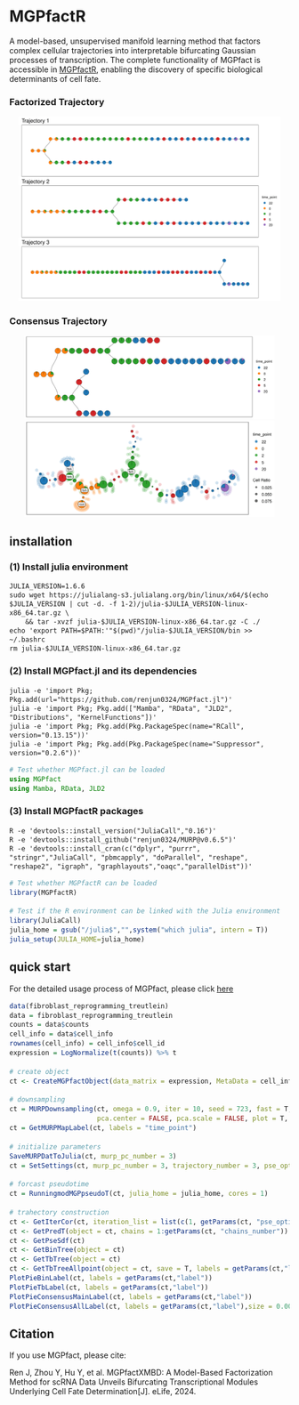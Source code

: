 

<!-- <br><img src="vignettes/4_all_pie_time_point.png" align="right" width="300"/> -->
# MGPfactR

A model-based, unsupervised manifold learning method that factors complex cellular trajectories into interpretable bifurcating Gaussian processes of transcription. The complete functionality of MGPfact is accessible in [MGPfactR](https://github.com/renjun0324/MGPfactR), enabling the discovery of specific biological determinants of cell fate.

### Factorized Trajectory
<div align=center><img src="vignettes/2_binarytree_pie_time_point.png" width="470"></div>

### Consensus Trajectory

<div align=center><img src="vignettes/2_tbtree_pie_time_point.png" width="450"></div>

<div align=center><img src="vignettes/4_all_pie_time_point.png" width="450"></div>


## installation

### (1) Install julia environment

```shell
JULIA_VERSION=1.6.6
sudo wget https://julialang-s3.julialang.org/bin/linux/x64/$(echo $JULIA_VERSION | cut -d. -f 1-2)/julia-$JULIA_VERSION-linux-x86_64.tar.gz \
    && tar -xvzf julia-$JULIA_VERSION-linux-x86_64.tar.gz -C ./ 
echo 'export PATH=$PATH:'"$(pwd)"/julia-$JULIA_VERSION/bin >> ~/.bashrc
rm julia-$JULIA_VERSION-linux-x86_64.tar.gz
```

### (2) Install MGPfact.jl and its dependencies

```shell
julia -e 'import Pkg; Pkg.add(url="https://github.com/renjun0324/MGPfact.jl")'
julia -e 'import Pkg; Pkg.add(["Mamba", "RData", "JLD2", "Distributions", "KernelFunctions"])'
julia -e 'import Pkg; Pkg.add(Pkg.PackageSpec(name="RCall", version="0.13.15"))'
julia -e 'import Pkg; Pkg.add(Pkg.PackageSpec(name="Suppressor", version="0.2.6"))'
```

```julia
# Test whether MGPfact.jl can be loaded
using MGPfact
using Mamba, RData, JLD2
```

### (3) Install MGPfactR packages

```shell
R -e 'devtools::install_version("JuliaCall","0.16")'
R -e 'devtools::install_github("renjun0324/MURP@v0.6.5")'
R -e 'devtools::install_cran(c("dplyr", "purrr", "stringr","JuliaCall", "pbmcapply", "doParallel", "reshape", "reshape2", "igraph", "graphlayouts","oaqc","parallelDist"))'
```

```r
# Test whether MGPfactR can be loaded
library(MGPfactR)

# Test if the R environment can be linked with the Julia environment
library(JuliaCall)
julia_home = gsub("/julia$","",system("which julia", intern = T))
julia_setup(JULIA_HOME=julia_home)
```

## quick start
For the detailed usage process of MGPfact, please click [here](https://renjun0324.github.io/MGPfactR/)
```r
data(fibroblast_reprogramming_treutlein)
data = fibroblast_reprogramming_treutlein
counts = data$counts
cell_info = data$cell_info
rownames(cell_info) = cell_info$cell_id
expression = LogNormalize(t(counts)) %>% t

# create object
ct <- CreateMGPfactObject(data_matrix = expression, MetaData = cell_info)

# downsampling
ct = MURPDownsampling(ct, omega = 0.9, iter = 10, seed = 723, fast = T, cores = 1,
                      pca.center = FALSE, pca.scale = FALSE, plot = T, max_murp = 20)
ct = GetMURPMapLabel(ct, labels = "time_point")

# initialize parameters
SaveMURPDatToJulia(ct, murp_pc_number = 3)
ct = SetSettings(ct, murp_pc_number = 3, trajectory_number = 3, pse_optim_iterations = 100, start_murp = 999)

# forcast pseudotime
ct = RunningmodMGPpseudoT(ct, julia_home = julia_home, cores = 1)

# trahectory construction
ct <- GetIterCor(ct, iteration_list = list(c(1, getParams(ct, "pse_optim_iterations"))))
ct <- GetPredT(object = ct, chains = 1:getParams(ct, "chains_number"))
ct <- GetPseSdf(ct)
ct <- GetBinTree(object = ct)
ct <- GetTbTree(object = ct)
ct <- GetTbTreeAllpoint(object = ct, save = T, labels = getParams(ct,"label"))
PlotPieBinLabel(ct, labels = getParams(ct,"label"))
PlotPieTbLabel(ct, labels = getParams(ct,"label"))
PlotPieConsensusMainLabel(ct, labels = getParams(ct,"label"))
PlotPieConsensusAllLabel(ct, labels = getParams(ct,"label"),size = 0.005)
```

## Citation
If you use MGPfact, please cite:

Ren J, Zhou Y, Hu Y, et al. MGPfactXMBD: A Model-Based Factorization Method for scRNA Data Unveils Bifurcating Transcriptional Modules Underlying Cell Fate Determination[J]. eLife, 2024.








